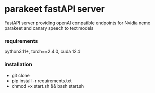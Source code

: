 # parakeet fastAPI server
FastAPI server providing openAI compatible endpoints for Nvidia nemo parakeet and canary speech to text models

### requirements
python3.11+, torch==2.4.0, cuda 12.4

### installation
- git clone 
- pip install -r requirements.txt
- chmod +x start.sh && bash start.sh


